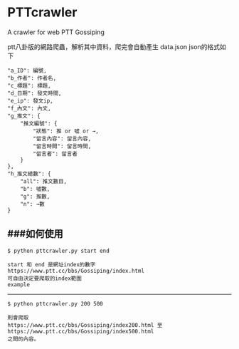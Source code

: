 PTTcrawler
==========

A crawler for web PTT Gossiping

ptt八卦版的網路爬蟲，解析其中資料，爬完會自動產生 data.json 
json的格式如下

    "a_ID": 編號,
    "b_作者": 作者名,
    "c_標題": 標題,
    "d_日期": 發文時間,
    "e_ip": 發文ip,
    "f_內文": 內文,
    "g_推文": {
        "推文編號": {
            "狀態": 推 or 噓 or →,
            "留言內容": 留言內容,
            "留言時間": 留言時間,
            "留言者": 留言者
        }
    },
    "h_推文總數": {
        "all": 推文數目,
        "b": 噓數,
        "g": 推數,
        "n": →數
    }

###如何使用
--------------

    $ python pttcrawler.py start end

    start 和 end 是網址index的數字
    https://www.ptt.cc/bbs/Gossiping/index.html
    可自由決定要爬取的index範圍
    example

--------------

    $ python pttcrawler.py 200 500
    
    則會爬取
    https://www.ptt.cc/bbs/Gossiping/index200.html 至
    https://www.ptt.cc/bbs/Gossiping/index500.html
    之間的內容。
    
